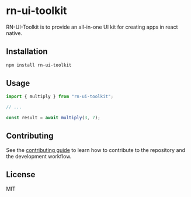 # rn-ui-toolkit

RN-UI-Toolkit is to provide an all-in-one UI kit for creating apps in react native.

## Installation

```sh
npm install rn-ui-toolkit
```

## Usage

```js
import { multiply } from "rn-ui-toolkit";

// ...

const result = await multiply(3, 7);
```

## Contributing

See the [contributing guide](CONTRIBUTING.md) to learn how to contribute to the repository and the development workflow.

## License

MIT
